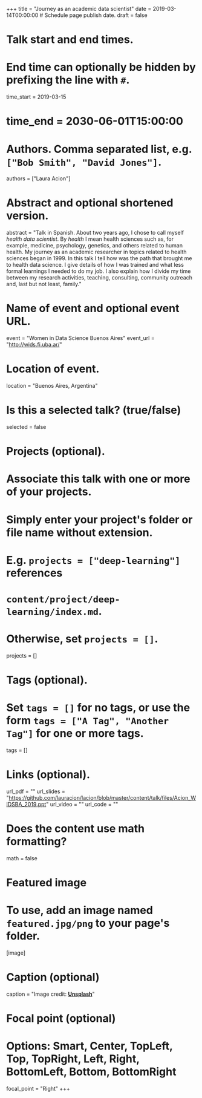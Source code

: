 +++
title = "Journey as an academic data scientist"
date = 2019-03-14T00:00:00  # Schedule page publish date.
draft = false

# Talk start and end times.
#   End time can optionally be hidden by prefixing the line with `#`.
time_start = 2019-03-15
# time_end = 2030-06-01T15:00:00

# Authors. Comma separated list, e.g. `["Bob Smith", "David Jones"]`.
authors = ["Laura Acion"]

# Abstract and optional shortened version.
abstract = "Talk in Spanish. About two years ago, I chose to call myself _health data scientist_. By _health_ I mean health sciences such as, for example, medicine, psychology, genetics, and others related to human health. My journey as an academic researcher in topics related to health sciences began in 1999. In this talk I tell how was the path that brought me to health data science. I give details of how I was trained and what less formal learnings I needed to do my job. I also explain how I divide my time between my research activities, teaching, consulting, community outreach and, last but not least, family."

# Name of event and optional event URL.
event = "Women in Data Science Buenos Aires"
event_url = "http://wids.fi.uba.ar/"

# Location of event.
location = "Buenos Aires, Argentina"

# Is this a selected talk? (true/false)
selected = false

# Projects (optional).
#   Associate this talk with one or more of your projects.
#   Simply enter your project's folder or file name without extension.
#   E.g. `projects = ["deep-learning"]` references 
#   `content/project/deep-learning/index.md`.
#   Otherwise, set `projects = []`.
projects = []

# Tags (optional).
#   Set `tags = []` for no tags, or use the form `tags = ["A Tag", "Another Tag"]` for one or more tags.
tags = []

# Links (optional).
url_pdf = ""
url_slides = "https://github.com/lauracion/lacion/blob/master/content/talk/files/Acion_WIDSBA_2019.ppt"
url_video = ""
url_code = ""

# Does the content use math formatting?
math = false

# Featured image
# To use, add an image named `featured.jpg/png` to your page's folder. 
[image]
  # Caption (optional)
  caption = "Image credit: [**Unsplash**](https://unsplash.com/photos/bzdhc5b3Bxs)"

  # Focal point (optional)
  # Options: Smart, Center, TopLeft, Top, TopRight, Left, Right, BottomLeft, Bottom, BottomRight
  focal_point = "Right"
+++
